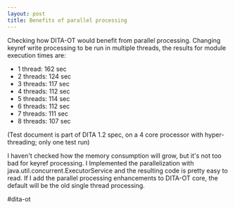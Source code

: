 ```yaml
---
layout: post
title: Benefits of parallel processing
---
```

Checking how DITA-OT would benefit from parallel processing. Changing keyref write processing to be run in multiple threads, the results for module execution times are:

- 1 thread: 162 sec
- 2 threads: 124 sec
- 3 threads: 117 sec
- 4 threads: 112 sec
- 5 threads: 114 sec
- 6 threads: 112 sec
- 7 threads: 111 sec
- 8 threads: 107 sec

(Test document is part of DITA 1.2 spec, on a 4 core processor with hyper-threading; only one test run)

I haven't checked how the memory consumption will grow, but it's not too bad for keyref processing. I Implemented the parallelization with java.util.concurrent.ExecutorService and the resulting code is pretty easy to read. If I add the parallel processing enhancements to DITA-OT core, the default will be the old single thread processing.

\#dita-ot